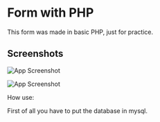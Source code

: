 
# Form with PHP 
This form was made in basic PHP, just for practice.




## Screenshots

![App Screenshot](https://via.placeholder.com/468x300?text=App+Screenshot+Here)

![App Screenshot](https://via.placeholder.com/468x300?text=App+Screenshot+Here)

How use:

First of all you have to put the database in mysql.


